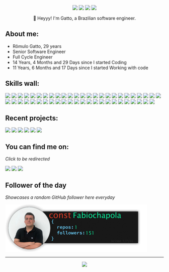 <p align="center"><a href="https://twitter.com/devgatto"><img src="https://img.shields.io/badge/twitter-b3cee0?style=for-the-badge&logoColor=121111&logo=twitter"/></a>
<a href="https://linkedin.com/in/romulogatto"><img src="https://img.shields.io/badge/linkedin-b3cee0?style=for-the-badge&logoColor=121111&logo=linkedin"/></a>
<a href="https://romulogatto.github.io/"><img src="https://img.shields.io/badge/website-b3cee0?logo=esri&style=for-the-badge&logoColor=121111"/></a>
<img src="https://komarev.com/ghpvc/?username=RomuloGatto&style=for-the-badge&color=b3cee0&logoColor=121111&logo=undefined"/></p>
<p align="center">👋 Heyyy! I'm Gatto, a Brazilian software engineer.</p>

## **About me:**

* Rômulo Gatto, 29 years
* Senior Software Engineer
* Full Cycle Engineer
* 14 Years, 4 Months and 29 Days since I started Coding
* 11 Years, 6 Months and 17 Days since I started Working with code

## **Skills wall:**

<p align="left"><img src="https://img.shields.io/badge/postgresql-b6764d?logo=postgresql&style=for-the-badge&logoColor=F2F2F2"/>
<img src="https://img.shields.io/badge/photoshop-b6764d?logo=adobe-photoshop&style=for-the-badge&logoColor=F2F2F2"/>
<img src="https://img.shields.io/badge/rio-b3cee0?logo=rio&style=for-the-badge&logoColor=121111"/>
<img src="https://img.shields.io/badge/shell%20script-b6764d?logo=gnu-bash&style=for-the-badge&logoColor=F2F2F2"/>
<img src="https://img.shields.io/badge/python-005b96?logo=python&style=for-the-badge&logoColor=F2F2F2"/>
<img src="https://img.shields.io/badge/graphql-005b96?logo=graphql&style=for-the-badge&logoColor=F2F2F2"/>
<img src="https://img.shields.io/badge/graphene-b3cee0?logo=graphene&style=for-the-badge&logoColor=121111"/>
<img src="https://img.shields.io/badge/node.js-005b96?logo=node.js&style=for-the-badge&logoColor=F2F2F2"/>
<img src="https://img.shields.io/badge/postman-b3cee0?logo=postman&style=for-the-badge&logoColor=121111"/>
<img src="https://img.shields.io/badge/git-005b96?logo=git&style=for-the-badge&logoColor=F2F2F2"/>
<img src="https://img.shields.io/badge/django-b6764d?logo=django&style=for-the-badge&logoColor=F2F2F2"/>
<img src="https://img.shields.io/badge/pydantic-b6764d?logo=pydantic&style=for-the-badge&logoColor=F2F2F2"/>
<img src="https://img.shields.io/badge/github%20pages-005b96?logo=github&style=for-the-badge&logoColor=F2F2F2"/>
<img src="https://img.shields.io/badge/illustrator-b6764d?logo=adobe-illustrator&style=for-the-badge&logoColor=F2F2F2"/>
<img src="https://img.shields.io/badge/swagger-b3cee0?logo=swagger&style=for-the-badge&logoColor=121111"/>
<img src="https://img.shields.io/badge/typescript-005b96?logo=typescript&style=for-the-badge&logoColor=F2F2F2"/>
<img src="https://img.shields.io/badge/react-005b96?logo=react&style=for-the-badge&logoColor=F2F2F2"/>
<img src="https://img.shields.io/badge/mysql-005b96?logo=mysql&style=for-the-badge&logoColor=F2F2F2"/>
<img src="https://img.shields.io/badge/hostinger-005b96?logo=hostinger&style=for-the-badge&logoColor=F2F2F2"/>
<img src="https://img.shields.io/badge/npm-b3cee0?logo=npm&style=for-the-badge&logoColor=121111"/>
<img src="https://img.shields.io/badge/react%20native-b6764d?logo=react&style=for-the-badge&logoColor=F2F2F2"/>
<img src="https://img.shields.io/badge/fastapi-005b96?logo=fastapi&style=for-the-badge&logoColor=F2F2F2"/>
<img src="https://img.shields.io/badge/sql%20server-005b96?logo=sql%20server&style=for-the-badge&logoColor=F2F2F2"/>
<img src="https://img.shields.io/badge/express.js-b3cee0?logo=express&style=for-the-badge&logoColor=121111"/>
<img src="https://img.shields.io/badge/restapi-005b96?logo=restapi&style=for-the-badge&logoColor=F2F2F2"/>
<img src="https://img.shields.io/badge/flask-b6764d?logo=flask&style=for-the-badge&logoColor=F2F2F2"/>
<img src="https://img.shields.io/badge/sqlite-005b96?logo=sqlite&style=for-the-badge&logoColor=F2F2F2"/>
<img src="https://img.shields.io/badge/sqlalchemy-b3cee0?logo=sqlalchemy&style=for-the-badge&logoColor=121111"/>
<img src="https://img.shields.io/badge/pytest-b6764d?logo=pytest&style=for-the-badge&logoColor=F2F2F2"/>
<img src="https://img.shields.io/badge/visual%20studio%20code-b6764d?logo=visual%20studio%20code&style=for-the-badge&logoColor=F2F2F2"/>
<img src="https://img.shields.io/badge/ruby-b3cee0?logo=ruby&style=for-the-badge&logoColor=121111"/>
<img src="https://img.shields.io/badge/golang-005b96?logo=golang&style=for-the-badge&logoColor=F2F2F2"/>
<img src="https://img.shields.io/badge/jquery-b6764d?logo=jquery&style=for-the-badge&logoColor=F2F2F2"/>
<img src="https://img.shields.io/badge/github%20actions-005b96?logo=github%20actions&style=for-the-badge&logoColor=F2F2F2"/>
<img src="https://img.shields.io/badge/jenkins-b3cee0?logo=jenkins&style=for-the-badge&logoColor=121111"/>
<img src="https://img.shields.io/badge/gorm-b6764d?logo=gorm&style=for-the-badge&logoColor=F2F2F2"/>
<img src="https://img.shields.io/badge/aws-005b96?logo=aws&style=for-the-badge&logoColor=F2F2F2"/>
<img src="https://img.shields.io/badge/asana-b6764d?logo=asana&style=for-the-badge&logoColor=F2F2F2"/>
<img src="https://img.shields.io/badge/javascript-005b96?logo=javascript&style=for-the-badge&logoColor=F2F2F2"/>
<img src="https://img.shields.io/badge/delphi-b6764d?logo=delphi&style=for-the-badge&logoColor=F2F2F2"/>
<img src="https://img.shields.io/badge/jest-b3cee0?logo=jest&style=for-the-badge&logoColor=121111"/>
<img src="https://img.shields.io/badge/markdown-b6764d?logo=markdown&style=for-the-badge&logoColor=F2F2F2"/>
<img src="https://img.shields.io/badge/jira-005b96?logo=jira&style=for-the-badge&logoColor=F2F2F2"/>
<img src="https://img.shields.io/badge/gcp-b3cee0?logo=gcp&style=for-the-badge&logoColor=121111"/>
<img src="https://img.shields.io/badge/mongodb-b3cee0?logo=mongodb&style=for-the-badge&logoColor=121111"/>
<img src="https://img.shields.io/badge/docker-005b96?logo=docker&style=for-the-badge&logoColor=F2F2F2"/>
<img src="https://img.shields.io/badge/figma-b6764d?logo=figma&style=for-the-badge&logoColor=F2F2F2"/>
<img src="https://img.shields.io/badge/github-b3cee0?logo=github&style=for-the-badge&logoColor=121111"/>
<img src="https://img.shields.io/badge/gitlab-b3cee0?logo=gitlab&style=for-the-badge&logoColor=121111"/></p>

## **Recent projects:**

<a href="https://github.com/RomuloGatto/RomuloGatto"><img src="https://github-readme-stats.vercel.app/api/pin/?username=RomuloGatto&repo=RomuloGatto&title_color=F2F2F2&text_color=F2F2F2&bg_color=b6764d&border_color=b6764d&icon_color=F2F2F2&border_radius=20" height="100"/></a>
<a href="https://github.com/RomuloGatto/homebox"><img src="https://github-readme-stats.vercel.app/api/pin/?username=RomuloGatto&repo=homebox&title_color=F2F2F2&text_color=F2F2F2&bg_color=b6764d&border_color=b6764d&icon_color=F2F2F2&border_radius=20" height="100"/></a>
<a href="https://github.com/RomuloGatto/Text-To-Video-AI"><img src="https://github-readme-stats.vercel.app/api/pin/?username=RomuloGatto&repo=Text-To-Video-AI&title_color=F2F2F2&text_color=F2F2F2&bg_color=b6764d&border_color=b6764d&icon_color=F2F2F2&border_radius=20" height="100"/></a>
<a href="https://github.com/RomuloGatto/SharedMoments"><img src="https://github-readme-stats.vercel.app/api/pin/?username=RomuloGatto&repo=SharedMoments&title_color=F2F2F2&text_color=F2F2F2&bg_color=b6764d&border_color=b6764d&icon_color=F2F2F2&border_radius=20" height="100"/></a>
<a href="https://github.com/RomuloGatto/aircrawl_portal"><img src="https://github-readme-stats.vercel.app/api/pin/?username=RomuloGatto&repo=aircrawl_portal&title_color=F2F2F2&text_color=F2F2F2&bg_color=b6764d&border_color=b6764d&icon_color=F2F2F2&border_radius=20" height="100"/></a>
<a href="https://github.com/RomuloGatto/romulogatto.github.io"><img src="https://github-readme-stats.vercel.app/api/pin/?username=RomuloGatto&repo=romulogatto.github.io&title_color=F2F2F2&text_color=F2F2F2&bg_color=b6764d&border_color=b6764d&icon_color=F2F2F2&border_radius=20" height="100"/></a>

## **You can find me on:**

*Click to be redirected*

<p align="left"><a href="https://twitter.com/devgatto"><img src="https://img.shields.io/badge/twitter-b3cee0?style=for-the-badge&logoColor=121111&logo=twitter"/></a>
<a href="https://linkedin.com/in/romulogatto"><img src="https://img.shields.io/badge/linkedin-b3cee0?style=for-the-badge&logoColor=121111&logo=linkedin"/></a>
<a href="mailto:romulo.gatto@gmail.com"><img src="https://img.shields.io/badge/email-b3cee0?logo=gmail&style=for-the-badge&logoColor=121111"/></a></p>

## **Follower of the day**

*Showcases a random GitHub follower here everyday*

<a href="https://github.com/Fabiochapola" alt="Fábio Chapola"><img style="height:150px;" src=./src/resources/images/randomFollower.png alt="Follower of the day"/></a>

<hr>

<p align="center"><img src="https://github-readme-stats.vercel.app/api/?username=RomuloGatto&style=for-the-badge&title_color=F2F2F2&text_color=F2F2F2&bg_color=b6764d&border_color=b6764d&show_icons=true&icon_color=F2F2F2&rank_icon=github"/></p>
